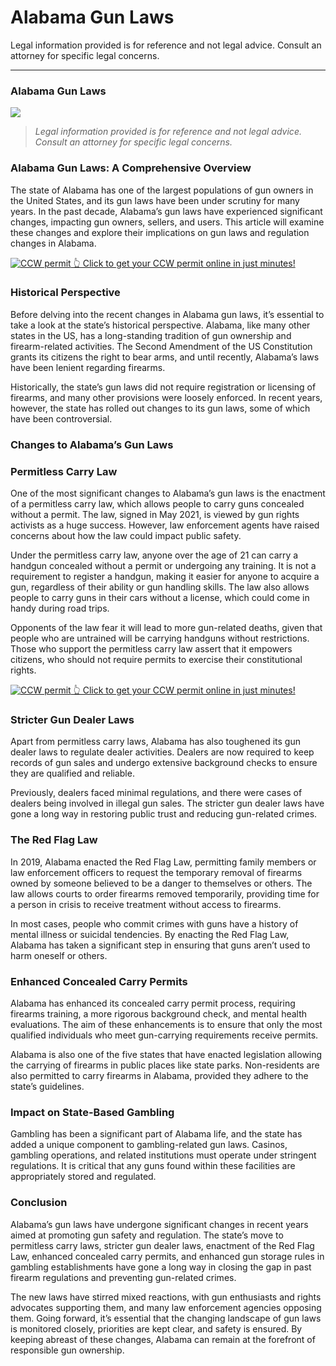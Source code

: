 # Alabama Gun Laws

Legal information provided is for reference and not legal advice. Consult an attorney for specific legal concerns. 

* * *

### Alabama Gun Laws

![](https://cdn-images-1.medium.com/max/1200/1*ubUP0M5JCb4aZ4cgkS6wSg.png)

>  _Legal information provided is for reference and not legal advice. Consult an attorney for specific legal concerns._

### Alabama Gun Laws: A Comprehensive Overview

The state of Alabama has one of the largest populations of gun owners in the United States, and its gun laws have been under scrutiny for many years. In the past decade, Alabama’s gun laws have experienced significant changes, impacting gun owners, sellers, and users. This article will examine these changes and explore their implications on gun laws and regulation changes in Alabama.

<a href="https://serp.ly/ccw">
<div>
    <img src="https://cdn-images-1.medium.com/max/1200/1*aCmvRhaa5Xjz4zDZxHzAjg.png" alt="CCW permit">
    👆 Click to get your CCW permit online in just minutes!
</div>
</a>

### Historical Perspective

Before delving into the recent changes in Alabama gun laws, it’s essential to take a look at the state’s historical perspective. Alabama, like many other states in the US, has a long-standing tradition of gun ownership and firearm-related activities. The Second Amendment of the US Constitution grants its citizens the right to bear arms, and until recently, Alabama’s laws have been lenient regarding firearms.

Historically, the state’s gun laws did not require registration or licensing of firearms, and many other provisions were loosely enforced. In recent years, however, the state has rolled out changes to its gun laws, some of which have been controversial.

### Changes to Alabama’s Gun Laws

### Permitless Carry Law

One of the most significant changes to Alabama’s gun laws is the enactment of a permitless carry law, which allows people to carry guns concealed without a permit. The law, signed in May 2021, is viewed by gun rights activists as a huge success. However, law enforcement agents have raised concerns about how the law could impact public safety.

Under the permitless carry law, anyone over the age of 21 can carry a handgun concealed without a permit or undergoing any training. It is not a requirement to register a handgun, making it easier for anyone to acquire a gun, regardless of their ability or gun handling skills. The law also allows people to carry guns in their cars without a license, which could come in handy during road trips.

Opponents of the law fear it will lead to more gun-related deaths, given that people who are untrained will be carrying handguns without restrictions. Those who support the permitless carry law assert that it empowers citizens, who should not require permits to exercise their constitutional rights.


<a href="https://serp.ly/ccw">
<div>
    <img src="https://cdn-images-1.medium.com/max/1200/1*TMCVgNoKp2NAtvLSAMkaJg.png" alt="CCW permit">
    👆 Click to get your CCW permit online in just minutes!
</div>
</a>


### Stricter Gun Dealer Laws

Apart from permitless carry laws, Alabama has also toughened its gun dealer laws to regulate dealer activities. Dealers are now required to keep records of gun sales and undergo extensive background checks to ensure they are qualified and reliable.

Previously, dealers faced minimal regulations, and there were cases of dealers being involved in illegal gun sales. The stricter gun dealer laws have gone a long way in restoring public trust and reducing gun-related crimes.

### The Red Flag Law

In 2019, Alabama enacted the Red Flag Law, permitting family members or law enforcement officers to request the temporary removal of firearms owned by someone believed to be a danger to themselves or others. The law allows courts to order firearms removed temporarily, providing time for a person in crisis to receive treatment without access to firearms.

In most cases, people who commit crimes with guns have a history of mental illness or suicidal tendencies. By enacting the Red Flag Law, Alabama has taken a significant step in ensuring that guns aren’t used to harm oneself or others.

### Enhanced Concealed Carry Permits

Alabama has enhanced its concealed carry permit process, requiring firearms training, a more rigorous background check, and mental health evaluations. The aim of these enhancements is to ensure that only the most qualified individuals who meet gun-carrying requirements receive permits.

Alabama is also one of the five states that have enacted legislation allowing the carrying of firearms in public places like state parks. Non-residents are also permitted to carry firearms in Alabama, provided they adhere to the state’s guidelines.

### Impact on State-Based Gambling

Gambling has been a significant part of Alabama life, and the state has added a unique component to gambling-related gun laws. Casinos, gambling operations, and related institutions must operate under stringent regulations. It is critical that any guns found within these facilities are appropriately stored and regulated.

### Conclusion

Alabama’s gun laws have undergone significant changes in recent years aimed at promoting gun safety and regulation. The state’s move to permitless carry laws, stricter gun dealer laws, enactment of the Red Flag Law, enhanced concealed carry permits, and enhanced gun storage rules in gambling establishments have gone a long way in closing the gap in past firearm regulations and preventing gun-related crimes.

The new laws have stirred mixed reactions, with gun enthusiasts and rights advocates supporting them, and many law enforcement agencies opposing them. Going forward, it’s essential that the changing landscape of gun laws is monitored closely, priorities are kept clear, and safety is ensured. By keeping abreast of these changes, Alabama can remain at the forefront of responsible gun ownership.



